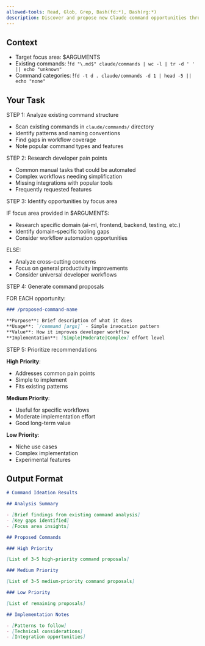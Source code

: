 ```yaml
---
allowed-tools: Read, Glob, Grep, Bash(fd:*), Bash(rg:*)
description: Discover and propose new Claude command opportunities through systematic analysis
---
```


## Context

- Target focus area: $ARGUMENTS
- Existing commands: !`fd "\.md$" claude/commands | wc -l | tr -d ' ' || echo "unknown"`
- Command categories: !`fd -t d . claude/commands -d 1 | head -5 || echo "none"`

## Your Task

STEP 1: Analyze existing command structure

- Scan existing commands in `claude/commands/` directory
- Identify patterns and naming conventions
- Find gaps in workflow coverage
- Note popular command types and features

STEP 2: Research developer pain points

- Common manual tasks that could be automated
- Complex workflows needing simplification
- Missing integrations with popular tools
- Frequently requested features

STEP 3: Identify opportunities by focus area

IF focus area provided in $ARGUMENTS:

- Research specific domain (ai-ml, frontend, backend, testing, etc.)
- Identify domain-specific tooling gaps
- Consider workflow automation opportunities

ELSE:

- Analyze cross-cutting concerns
- Focus on general productivity improvements
- Consider universal developer workflows

STEP 4: Generate command proposals

FOR EACH opportunity:

```markdown
### /proposed-command-name

**Purpose**: Brief description of what it does
**Usage**: `/command [args]` - Simple invocation pattern
**Value**: How it improves developer workflow
**Implementation**: [Simple|Moderate|Complex] effort level
```

STEP 5: Prioritize recommendations

**High Priority**:

- Addresses common pain points
- Simple to implement
- Fits existing patterns

**Medium Priority**:

- Useful for specific workflows
- Moderate implementation effort
- Good long-term value

**Low Priority**:

- Niche use cases
- Complex implementation
- Experimental features

## Output Format

```markdown
# Command Ideation Results

## Analysis Summary

- [Brief findings from existing command analysis]
- [Key gaps identified]
- [Focus area insights]

## Proposed Commands

### High Priority

[List of 3-5 high-priority command proposals]

### Medium Priority

[List of 3-5 medium-priority command proposals]

### Low Priority

[List of remaining proposals]

## Implementation Notes

- [Patterns to follow]
- [Technical considerations]
- [Integration opportunities]
```
